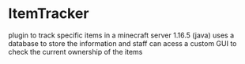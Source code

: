 # ItemTracker
plugin to track specific items in a minecraft server 1.16.5 (java) uses a database to store the information and staff can acess a custom GUI to check the current ownership of the items
